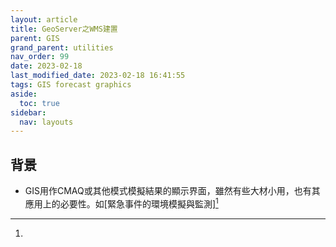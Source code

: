 ```yaml
---
layout: article
title: GeoServer之WMS建置
parent: GIS
grand_parent: utilities
nav_order: 99
date: 2023-02-18
last_modified_date: 2023-02-18 16:41:55
tags: GIS forecast graphics
aside:
  toc: true
sidebar:
  nav: layouts
---
```


## 背景

- GIS用作CMAQ或其他模式模擬結果的顯示界面，雖然有些大材小用，也有其應用上的必要性。如[緊急事件的環境模擬與監測][^1]

[^1]: 